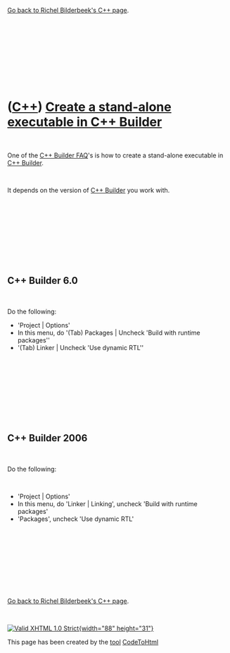 

[Go back to Richel Bilderbeek's C++ page](Cpp.htm).

 

 

 

 

 

([C++](Cpp.htm)) [Create a stand-alone executable in C++ Builder](CppBuilderStandAloneExecutable.htm)
=====================================================================================================

 

One of the [C++ Builder FAQ](CppBuilderFaq.htm)'s is how to create a
stand-alone executable in [C++ Builder](CppBuilder.htm).

 

It depends on the version of [C++ Builder](CppBuilder.htm) you work
with.

 

 

 

 

 

C++ Builder 6.0
---------------

 

Do the following:

-   'Project | Options'
-   In this menu, do '(Tab) Packages | Uncheck 'Build with runtime
    packages''
-   '(Tab) Linker | Uncheck 'Use dynamic RTL''

 

 

 

 

 

C++ Builder 2006
----------------

 

Do the following:

 

-   'Project | Options'
-   In this menu, do 'Linker | Linking', uncheck 'Build with runtime
    packages'
-   'Packages', uncheck 'Use dynamic RTL'

 

 

 

 

 

[Go back to Richel Bilderbeek's C++ page](Cpp.htm).



 

[![Valid XHTML 1.0 Strict](valid-xhtml10.png){width="88"
height="31"}](http://validator.w3.org/check?uri=referer)

This page has been created by the [tool](Tools.htm)
[CodeToHtml](ToolCodeToHtml.htm)
